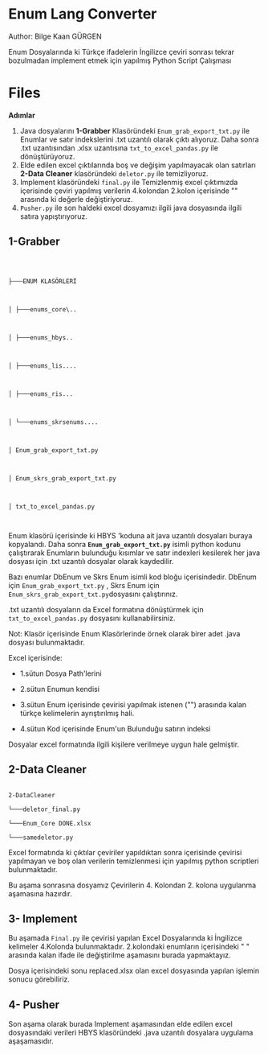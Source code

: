 
  

# Enum Lang Converter
Author: Bilge Kaan GÜRGEN

  

Enum Dosyalarında ki Türkçe ifadelerin İngilizce çeviri sonrası tekrar bozulmadan implement etmek için yapılmış Python Script Çalışması

  
  

# Files

  
**Adımlar** 

 1. Java dosyalarını **1-Grabber** Klasöründeki `Enum_grab_export_txt.py` ile Enumlar ve satır indekslerini .txt uzantılı olarak çıktı alıyoruz. Daha sonra .txt uzantısından .xlsx uzantısına `txt_to_excel_pandas.py` ile dönüştürüyoruz.
 2. Elde edilen excel çıktılarında boş ve değişim yapılmayacak olan satırları **2-Data Cleaner** klasöründeki `deletor.py` ile temizliyoruz.
 3. Implement klasöründeki `final.py` ile Temizlenmiş excel çıktımızda içerisinde çeviri yapılmış verilerin 4.kolondan 2.kolon içerisinde "" arasında ki değerle değiştiriyoruz.
 4. `Pusher.py` ile son haldeki excel dosyamızı ilgili java dosyasında ilgili satıra yapıştırıyoruz. 



  

## 1-Grabber

```

  

├───ENUM KLASÖRLERİ

  

│ ├───enums_core\..

  

│ ├───enums_hbys..

  

│ ├───enums_lis....

  

│ ├───enums_ris...

  

│ └───enums_skrsenums....

  

│ Enum_grab_export_txt.py

  

│ Enum_skrs_grab_export_txt.py

  

│ txt_to_excel_pandas.py

  

```

  

  

Enum klasörü içerisinde ki HBYS 'koduna ait java uzantılı dosyaları buraya kopyalandı. Daha sonra **`Enum_grab_export_txt.py`** isimli python kodunu çalıştırarak Enumların bulunduğu kısımlar ve satır indexleri kesilerek her java dosyası için .txt uzantılı dosyalar olarak kaydedilir.

Bazı enumlar DbEnum ve Skrs Enum isimli kod bloğu içerisindedir. DbEnum için `Enum_grab_export_txt.py` , Skrs Enum için `Enum_skrs_grab_export_txt.py`dosyasını çalıştırınız.

  

.txt uzantılı dosyaların da Excel formatına dönüştürmek için `txt_to_excel_pandas.py` dosyasını kullanabilirsiniz.

Not: Klasör içerisinde Enum Klasörlerinde örnek olarak birer adet .java dosyası bulunmaktadır.

  

Excel içerisinde:

  

- 1.sütun Dosya Path'lerini

- 2.sütun Enumun kendisi

- 3.sütun Enum içerisinde çevirisi yapılmak istenen ("") arasında kalan türkçe kelimelerin ayrıştırılmış hali.

- 4.sütun Kod içerisinde Enum'un Bulunduğu satırın indeksi

  

Dosyalar excel formatında ilgili kişilere verilmeye uygun hale gelmiştir.

  
  

  

## 2-Data Cleaner

  

```

2-DataCleaner

└───deletor_final.py

└───Enum_Core DONE.xlsx

└───samedeletor.py

```
Excel formatında ki çıktılar çeviriler yapıldıktan sonra içerisinde çevirisi yapılmayan ve boş olan verilerin temizlenmesi için yapılmış python scriptleri bulunmaktadır. 

Bu aşama sonrasına dosyamız Çevirilerin 4. Kolondan 2. kolona uygulanma aşamasına hazırdır.
  

  

## 3- Implement


Bu aşamada `Final.py` ile çevirisi yapılan Excel Dosyalarında ki İngilizce kelimeler 4.Kolonda bulunmaktadır. 2.kolondaki enumların içerisindeki " " arasında kalan ifade ile değiştirilme aşamasını burada yapmaktayız. 

Dosya içerisindeki sonu replaced.xlsx olan excel dosyasında yapılan işlemin sonucu görebiliriz.



## 4- Pusher

  

  
Son aşama olarak burada Implement aşamasından elde edilen excel dosyasındaki verileri HBYS klasöründeki .java uzantılı dosyalara uygulama aşaşamasıdır.

 
  

  

